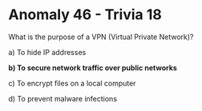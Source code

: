 # Anomaly 46 - Trivia 18

What is the purpose of a VPN (Virtual Private Network)?

a) To hide IP addresses

**b) To secure network traffic over public networks**

c) To encrypt files on a local computer

d) To prevent malware infections